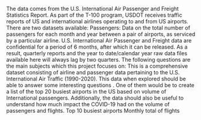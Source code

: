 The data comes from the U.S. International Air Passenger and Freight Statistics Report. As part of the T-100 program, USDOT receives traffic reports of US and international airlines operating to and from US airports. There are two datasets available:
Passengers: Data on the total number of passengers for each month and year between a pair of airports, as serviced by a particular airline.
U.S. International Air Passenger and Freight data are confidential for a period of 6 months, after which it can be released. As a result, quarterly reports and the year to date/calendar year raw data files available here will always lag by two quarters.
The following questions are the main subjects which this project focuses on:
This is a comprehensive dataset consisting of airline and passenger data pertaining to the U.S. International Air Traffic (1990-2020). This data when explored should be able to answer some interesting questions . One of them would be to create a list of the top 20 busiest airports in the US based on volume of International passengers. Additionally, the data should also be useful to understand how much impact the COVID-19 had on the volume of passengers and flights.
Top 10 busiest airports
Monthly total of flights
